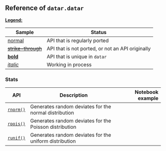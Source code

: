 <style>
.md-typeset__table {
   min-width: 100%;
}

.md-typeset table:not([class]) {
    display: table;
    max-width: 80%;
}
</style>

## Reference of `datar.datar`

<u>**Legend:**</u>

|Sample|Status|
|---|---|
|[normal]()|API that is regularly ported|
|<s>[strike-through]()</s>|API that is not ported, or not an API originally|
|[**bold**]()|API that is unique in `datar`|
|[_italic_]()|Working in process|

### Stats

|API|Description|Notebook example|
|---|---|---:|
|[`rnorm()`][1]|Generates random deviates for the normal distribution||
|[`rpois()`][2]|Generates random deviates for the Poisson distribution||
|[`runif()`][3]|Generates random deviates for the uniform distribution||


[1]: ../../api/datar.apis.base/#datar.apis.base.rnorm
[2]: ../../api/datar.apis.base/#datar.apis.base.rpois
[3]: ../../api/datar.apis.base/#datar.apis.base.runif
